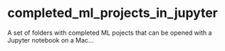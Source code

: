 # completed_ml_projects_in_jupyter
A set of folders with completed ML pojects that can be opened
with a Jupyter notebook on a Mac...
